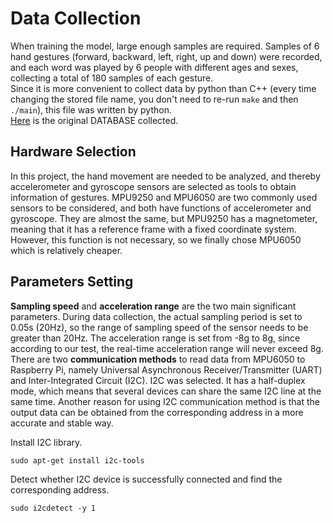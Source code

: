 Data Collection
==
When training the model, large enough samples are required. Samples of 6 hand gestures (forward, backward, left, right, up and down) were recorded, and each word was played by 6 people with different ages and sexes, collecting a total of 180 samples of each gesture.<br>
Since it is more convenient to collect data by python than C++ (every time changing the stored file name, you don't need to re-run `make` and then `./main`), this file was written by python.<br>
[Here](https://github.com/Real-time-embedded10/Magic-Music-Player/tree/master/Software/Hand%20Gesture%20Recognition/DATABASE/Original%20Data) is the original DATABASE collected. <br>

Hardware Selection
--
In this project, the hand movement are needed to be analyzed, and thereby accelerometer and gyroscope sensors are selected as tools to obtain information of gestures. MPU9250 and MPU6050 are two commonly used sensors to be considered, and both have functions of accelerometer and gyroscope. They are almost the same, but MPU9250 has a magnetometer, meaning that it has a reference frame with a fixed coordinate system. However, this function is not necessary, so we finally chose MPU6050 which is relatively cheaper.<br>

Parameters Setting
--
**Sampling speed** and **acceleration range** are the two main significant parameters. During data collection, the actual sampling period is set to 0.05s (20Hz), so the range of sampling speed of the sensor needs to be greater than 20Hz. The acceleration range is set from -8g to 8g, since according to our test, the real-time acceleration range will never exceed 8g.<br>
There are two **communication methods** to read data from MPU6050 to Raspberry Pi, namely Universal Asynchronous Receiver/Transmitter (UART) and Inter-Integrated Circuit (I2C). I2C was selected. It has a half-duplex mode, which means that several devices can share the same I2C line at the same time. Another reason for using I2C communication method is that the output data can be obtained from the corresponding address in a more accurate and stable way.<br>

Install I2C library.<br>
```
sudo apt-get install i2c-tools
```

Detect whether I2C device is successfully connected and find the corresponding address.
```
sudo i2cdetect -y 1
```
